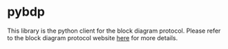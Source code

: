 # pybdp

This library is the python client for the block diagram protocol. Please refer to the block diagram protocol website [here](https://blockscience.github.io/bdp-lib/) for more details.
